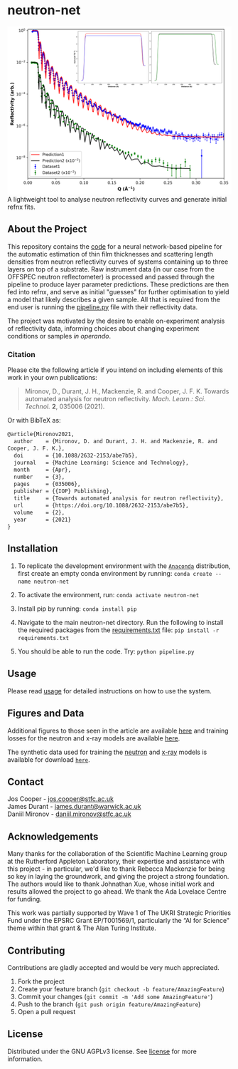 # neutron-net
![neutron-curve](/resources/figures/real/Figure%203.png) <br/>
A lightweight tool to analyse neutron reflectivity curves and generate initial refnx fits.

## About the Project
This repository contains the [code](/neutron-net) for a neural network-based pipeline for the automatic estimation of thin film thicknesses and scattering length densities from neutron reflectivity curves of systems containing up to three layers on top of a substrate. Raw instrument data (in our case from the OFFSPEC neutron reflectometer) is processed and passed through the pipeline to produce layer parameter predictions. These predictions are then fed into refnx, and serve as initial "guesses" for further optimisation to yield a model that likely describes a given sample. All that is required from the end user is running the [pipeline.py](/neutron-net/pipeline.py) file with their reflectivity data.

The project was motivated by the desire to enable on-experiment analysis of reflectivity data, informing choices about changing experiment conditions or samples <em>in operando</em>. 

### Citation
Please cite the following article if you intend on including elements of this work in your own publications:
> Mironov, D., Durant, J. H., Mackenzie, R. and Cooper, J. F. K. Towards automated analysis for neutron reflectivity. _Mach. Learn.: Sci. Technol._ **2**, 035006 (2021).

Or with BibTeX as:
```
@article{Mironov2021,
  author    = {Mironov, D. and Durant, J. H. and Mackenzie, R. and Cooper, J. F. K.},
  doi       = {10.1088/2632-2153/abe7b5},
  journal   = {Machine Learning: Science and Technology},
  month     = {Apr},
  number    = {3},
  pages     = {035006},
  publisher = {{IOP} Publishing},
  title     = {Towards automated analysis for neutron reflectivity},
  url       = {https://doi.org/10.1088/2632-2153/abe7b5},
  volume    = {2},
  year      = {2021}
}
```

## Installation
1. To replicate the development environment with the [`Anaconda`](https://www.anaconda.com/products/individual) distribution, first create an empty conda environment by running: `conda create --name neutron-net`

2. To activate the environment, run: `conda activate neutron-net`

3. Install pip by running: `conda install pip`

4. Navigate to the main neutron-net directory. Run the following to install the required packages from the [requirements.txt](/requirements.txt) file: `pip install -r requirements.txt`

5. You should be able to run the code. Try: `python pipeline.py`

## Usage
Please read [usage](/usage.md) for detailed instructions on how to use the system.

## Figures and Data
Additional figures to those seen in the article are available [here](/resources/figures) and training losses for the neutron and x-ray models are available [here](/resources/training). 

The synthetic data used for training the [neutron](/neutron-net/models/neutron) and [x-ray](/neutron-net/models/xray) models is available for download [`here`](https://drive.google.com/drive/folders/1meHjrb2812QSvZPaBXc7i02fbsu4AH6Y?usp=sharing).

## Contact
Jos Cooper - jos.cooper@stfc.ac.uk \
James Durant - james.durant@warwick.ac.uk \
Daniil Mironov - daniil.mironov@stfc.ac.uk

## Acknowledgements
Many thanks for the collaboration of the Scientific Machine Learning group at the Rutherford Appleton Laboratory, their expertise and assistance with this project - in particular, we'd like to thank Rebecca Mackenzie for being so key in laying the groundwork, and giving the project a strong foundation. The authors would like to thank Johnathan Xue, whose initial work and results allowed the project to go ahead. We thank the Ada Lovelace Centre for funding.

This work was partially supported by Wave 1 of The UKRI Strategic Priorities Fund under the EPSRC Grant EP/T001569/1, particularly the “AI for Science” theme within that grant & The Alan Turing Institute.

## Contributing
Contributions are gladly accepted and would be very much appreciated.

  1. Fork the project
  2. Create your feature branch (```git checkout -b feature/AmazingFeature```)
  3. Commit your changes (```git commit -m 'Add some AmazingFeature'```)
  4. Push to the branch (```git push origin feature/AmazingFeature```)
  5. Open a pull request

## License
Distributed under the GNU AGPLv3 license. See [license](/LICENSE) for more information.
